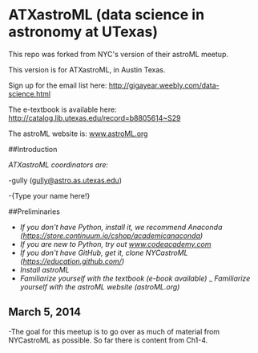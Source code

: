 # ATXastroML (data science in astronomy at UTexas)

This repo was forked from NYC's version of their astroML meetup.

This version is for ATXastroML, in Austin Texas. 

Sign up for the email list here:
http://gigayear.weebly.com/data-science.html

The e-textbook is available here:
http://catalog.lib.utexas.edu/record=b8805614~S29

The astroML website is:
www.astroML.org

##Introduction

_ATXastroML coordinators are:_

 -gully (gully@astro.as.utexas.edu)

 -{Type your name here!}

##Preliminaries

  - _If you don't have Python, install it, we recommend Anaconda (https://store.continuum.io/cshop/academicanaconda)_
  - _If you are new to Python, try out www.codeacademy.com_
  - _If you don't have GitHub, get it, clone NYCastroML (https://education.github.com/)_
  - _Install astroML_
  - _Familiarize yourself with the textbook (e-book available)_
  _ _Familiarize yourself with the astroML website (astroML.org)_

## March 5, 2014

  -The goal for this meetup is to go over as much of material from NYCastroML as possible.  So far there is content from Ch1-4.

